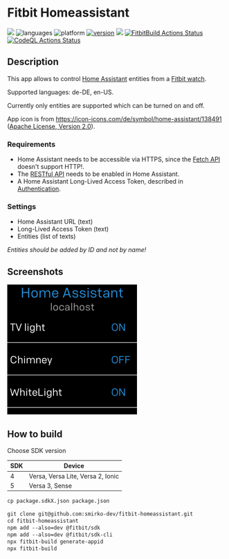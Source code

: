 # Fitbit Homeassistant

[![](https://img.shields.io/badge/Fitbit%20App%20Gallery-%2300B0B9?style=flat&logo=fitbit&logoColor=white)](https://gallery.fitbit.com/details/158edb1c-f748-4dbf-a682-b9dae2b74457)
![languages](https://img.shields.io/badge/languages-JavaScript%20|%20CSS-blue)
![platform](https://img.shields.io/badge/platforms-Ionic%20|%20Versa%20|%20Versa%202%20|%20Versa%20Lite%20|%20Versa%203%20|%20Sense-silver)
[![version](https://img.shields.io/badge/version-%200.3.0-green)](https://github.com/smirko-dev/fitbit-homeassistant/blob/main/CHANGELOG.md)
[![](https://img.shields.io/badge/license-MIT-green)](https://github.com/smirko-dev/fitbit-homeassistant/blob/main/LICENSE)
[![FitbitBuild Actions Status](https://github.com/smirko-dev/fitbit-homeassistant/workflows/FitbitBuild/badge.svg)](https://github.com/smirko-dev/fitbit-homeassistant/actions)
[![CodeQL Actions Status](https://github.com/smirko-dev/fitbit-homeassistant/workflows/CodeQL/badge.svg)](https://github.com/smirko-dev/fitbit-homeassistant/actions)

## Description

This app allows to control [Home Assistant](https://www.home-assistant.io/) entities from a [Fitbit watch](https://www.fitbit.com/global/eu/home).

Supported languages: de-DE, en-US.

Currently only entities are supported which can be turned on and off.

App icon is from https://icon-icons.com/de/symbol/home-assistant/138491 ([Apache License, Version 2.0](https://www.apache.org/licenses/LICENSE-2.0)).

### Requirements

- Home Assistant needs to be accessible via HTTPS, since the [Fetch API](https://dev.fitbit.com/build/reference/companion-api/fetch/) doesn't support HTTP!.
- The [RESTful API](https://www.home-assistant.io/integrations/api/) needs to be enabled in Home Assistant.
- A Home Assistant Long-Lived Access Token, described in [Authentication](https://www.home-assistant.io/docs/authentication/).

### Settings

- Home Assistant URL (text)
- Long-Lived Access Token (text)
- Entities (list of texts)

*Entities should be added by ID and not by name!*

## Screenshots

![App](screenshots/app.png)

## How to build

Choose SDK version

| SDK | Device                            |
|-----|-----------------------------------|
| 4   | Versa, Versa Lite, Versa 2, Ionic |
| 5   | Versa 3, Sense                    |

```
cp package.sdkX.json package.json
```

```
git clone git@github.com:smirko-dev/fitbit-homeassistant.git
cd fitbit-homeassistant
npm add --also=dev @fitbit/sdk
npm add --also=dev @fitbit/sdk-cli
npx fitbit-build generate-appid
npx fitbit-build
```
